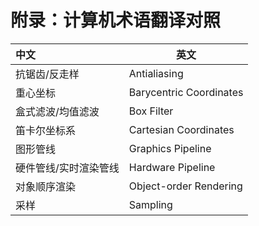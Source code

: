 # 附录：计算机术语翻译对照

|中文    | 英文 |
|:--------|------|
| 抗锯齿/反走样 | Antialiasing |
| 重心坐标 | Barycentric Coordinates|
|盒式滤波/均值滤波|Box Filter|
|笛卡尔坐标系|Cartesian Coordinates|
| 图形管线 | Graphics Pipeline |
| 硬件管线/实时渲染管线 | Hardware Pipeline |
| 对象顺序渲染 | Object-order Rendering |
| 采样 | Sampling |